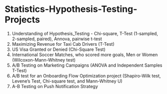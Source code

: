 # Statistics-Hypothesis-Testing-Projects

1. Understanding of Hypothesis_Testing - Chi-square, T-Test (1-sampled, 2-sampled, paired), Annova, pairwise t-test
2. Maximizing Revenue for Taxi Cab Drivers (T-Test)
3. US Visa Granted or Denied (Chi-Square Test)
4. International Soccer Matches, who scored more goals, Men or Women (Wilcoxon-Mann-Whitney test)
5. A/B Testing on Marketing Campaigns (ANOVA and Independent Samples T-Test)
6. A/B test for an Onboarding Flow Optimization project (Shapiro-Wilk test, Levene’s Test, Chi-square test, and Mann-Whitney U)
7. A-B Testing on Push Notification Strategy
